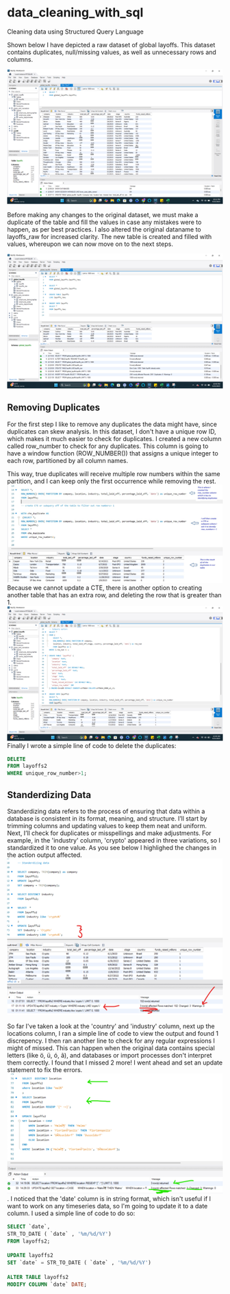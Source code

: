 # data_cleaning_with_sql
Cleaning data using Structured Query Language

Shown below I have depicted a raw dataset of global layoffs. This dataset contains duplicates, null/missing values, as well as unnecessary rows and columns. 

![image alt](https://github.com/Hayat-Halabi/data_cleaning_with_sql/blob/e76d1bdd0bb9554ffbd85c92a51b16b392479ec6/Screenshot%20(2).png)

Before making any changes to the original dataset, we must make a duplicate of the table and fill the values in case any mistakes were to happen, as per best practices. I also altered the original dataname to layoffs_raw for increased clarity. The new table is created and filled with values, whereupon we can now move on to the next steps. 

![image alt](https://github.com/Hayat-Halabi/data_cleaning_with_sql/blob/main/Screenshot%20(4).png?raw=true)

## Removing Duplicates

For the first step I like to remove any duplicates the data might have, since duplicates can skew analysis. In this dataset, I don't have a unique row ID, which makes it much easier to check for duplicates. I created a new column called row_number to check for any duplicates. This column is going to have a window function (ROW_NUMBER()) that assigns a unique integer to each row, partitioned by all column names.

This way, true duplicates will receive multiple row numbers within the same partition, and I can keep only the first occurrence while removing the rest.
![image alt](https://github.com/Hayat-Halabi/data_cleaning_with_sql/blob/main/Screenshot%202025-09-22%20234648.jpg?raw=true) 
Because we cannot update a CTE, there is another option to creating another table that has an extra row, and deleting the row that is greater than 1. ![image alt](https://github.com/Hayat-Halabi/data_cleaning_with_sql/blob/main/Screenshot%20(5).png?raw=true) Finally I wrote a simple line of code to delete the duplicates:
```sql
DELETE
FROM layoffs2
WHERE unique_row_number>1;
```
## Standerdizing Data 

Standerdizing data refers to the process of ensuring that data within a database is consistent in its format, meaning, and structure. 
I’ll start by trimming columns and updating values to keep them neat and uniform. Next, I’ll check for duplicates or misspellings and make adjustments. For example, in the 'industry' column, 'crypto' appeared in three variations, so I standardized it to one value. As you see below I highlighed the changes in the action output affected. ![image alt](https://github.com/Hayat-Halabi/data_cleaning_with_sql/blob/main/Screenshot%202025-09-23%20011437.png?raw=true)

So far I've taken a look at the 'country' and 'industry' column, next up the locations column, I ran a simple line of code to view the output and found 1 discrepency. I then ran another line to check for any regular expressions I might of missed. This can happen when the original data contains special letters (like ö, ü, ó, ã), and databases or import processes don't interpret them correctly. I found that I missed 2 more! I went ahead and set an update statement to fix the errors. ![image](https://github.com/Hayat-Halabi/data_cleaning_with_sql/blob/main/gg.png?raw=true) . I noticed that the 'date' column is in string format, which isn't useful if I want to work on any timeseries data, so I'm going to update it to a date column. I used a simple line of code to do so: 
```sql
SELECT `date`,
STR_TO_DATE ( `date` , '%m/%d/%Y') 
FROM layoffs2;

UPDATE layoffs2
SET `date` = STR_TO_DATE ( `date` , '%m/%d/%Y')

ALTER TABLE layoffs2
MODIFY COLUMN `date` DATE;
```

